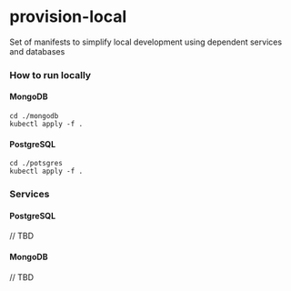 # provision-local
Set of manifests to simplify local development using dependent services and databases

### How to run locally

#### MongoDB
```shell
cd ./mongodb
kubectl apply -f .
```
#### PostgreSQL
```shell
cd ./potsgres
kubectl apply -f .
```

### Services

#### PostgreSQL
// TBD

#### MongoDB
// TBD
